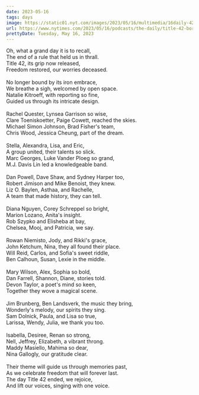 ```yaml
---
date: 2023-05-16
tags: days
image: https://static01.nyt.com/images/2023/05/16/multimedia/16daily-42-end-image/16daily-fclh-facebookJumbo.jpg
url: https://www.nytimes.com/2023/05/16/podcasts/the-daily/title-42-border.html
prettyDate: Tuesday, May 16, 2023
---
```

Oh, what a grand day it is to recall,<br>The end of a rule that held us in thrall.<br>Title 42, its grip now released,<br>Freedom restored, our worries deceased.<br><br>No longer bound by its iron embrace,<br>We breathe a sigh, welcomed by open space.<br>Natalie Kitroeff, with reporting so fine,<br>Guided us through its intricate design.<br><br>Rachel Quester, Lynsea Garrison so wise,<br>Clare Toeniskoetter, Paige Cowett, reached the skies.<br>Michael Simon Johnson, Brad Fisher's team,<br>Chris Wood, Jessica Cheung, part of the dream.<br><br>Stella, Alexandra, Lisa, and Eric,<br>A group united, their talents so slick.<br>Marc Georges, Luke Vander Ploeg so grand,<br>M.J. Davis Lin led a knowledgeable band.<br><br>Dan Powell, Dave Shaw, and Sydney Harper too,<br>Robert Jimison and Mike Benoist, they knew.<br>Liz O. Baylen, Asthaa, and Rachelle,<br>A team that made history, they can tell.<br><br>Diana Nguyen, Corey Schreppel so bright,<br>Marion Lozano, Anita's insight.<br>Rob Szypko and Elisheba at bay,<br>Chelsea, Mooj, and Patricia, we say.<br><br>Rowan Niemisto, Jody, and Rikki's grace,<br>John Ketchum, Nina, they all found their place.<br>Will Reid, Carlos, and Sofia's sweet riddle,<br>Ben Calhoun, Susan, Lexie in the middle.<br><br>Mary Wilson, Alex, Sophia so bold,<br>Dan Farrell, Shannon, Diane, stories told.<br>Devon Taylor, a poet's mind so keen,<br>Together they wove a magical scene.<br><br>Jim Brunberg, Ben Landsverk, the music they bring,<br>Wonderly's melody, our spirits they sing.<br>Sam Dolnick, Paula, and Lisa so true,<br>Larissa, Wendy, Julia, we thank you too.<br><br>Isabella, Desiree, Renan so strong,<br>Nell, Jeffrey, Elizabeth, a vibrant throng.<br>Maddy Masiello, Mahima so dear,<br>Nina Gallogly, our gratitude clear.<br><br>Their theme will guide us through memories past,<br>As we celebrate freedom that will forever last.<br>The day Title 42 ended, we rejoice,<br>And lift our voices, singing with one voice.